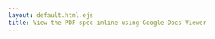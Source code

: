 ```yaml
---
layout: default.html.ejs
title: View the PDF spec inline using Google Docs Viewer
---
```


<googledocs-viewer href="http://www.adobe.com/content/dam/Adobe/en/devnet/acrobat/pdfs/pdf_reference_1-7.pdf"/>
